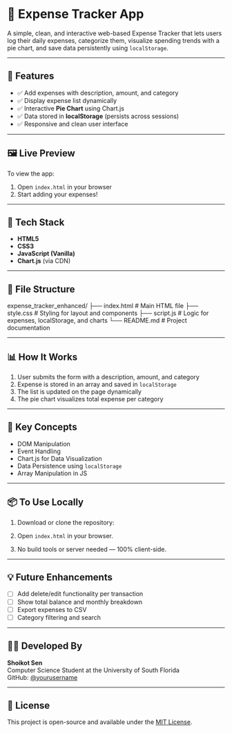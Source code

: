# 💸 Expense Tracker App

A simple, clean, and interactive web-based Expense Tracker that lets users log their daily expenses, categorize them, visualize spending trends with a pie chart, and save data persistently using `localStorage`.

---

## 🚀 Features

- ✅ Add expenses with description, amount, and category
- ✅ Display expense list dynamically
- ✅ Interactive **Pie Chart** using Chart.js
- ✅ Data stored in **localStorage** (persists across sessions)
- ✅ Responsive and clean user interface

---

## 🖼️ Live Preview

To view the app:
1. Open `index.html` in your browser
2. Start adding your expenses!

---

## 🧰 Tech Stack

- **HTML5**
- **CSS3**
- **JavaScript (Vanilla)**
- **Chart.js** (via CDN)

---

## 📁 File Structure

expense_tracker_enhanced/
├── index.html # Main HTML file
├── style.css # Styling for layout and components
├── script.js # Logic for expenses, localStorage, and charts
└── README.md # Project documentation



---

## 📊 How It Works

1. User submits the form with a description, amount, and category
2. Expense is stored in an array and saved in `localStorage`
3. The list is updated on the page dynamically
4. The pie chart visualizes total expense per category

---

## 🧠 Key Concepts

- DOM Manipulation
- Event Handling
- Chart.js for Data Visualization
- Data Persistence using `localStorage`
- Array Manipulation in JS

---

## 📦 To Use Locally

1. Download or clone the repository:

2. Open `index.html` in your browser.
3. No build tools or server needed — 100% client-side.

---

## 💡 Future Enhancements

- [ ] Add delete/edit functionality per transaction
- [ ] Show total balance and monthly breakdown
- [ ] Export expenses to CSV
- [ ] Category filtering and search

---

## 🧑‍💻 Developed By

**Shoikot Sen**  
Computer Science Student at the University of South Florida  
GitHub: [@yourusername](https://github.com/yourusername)

---

## 📜 License

This project is open-source and available under the [MIT License](LICENSE).



